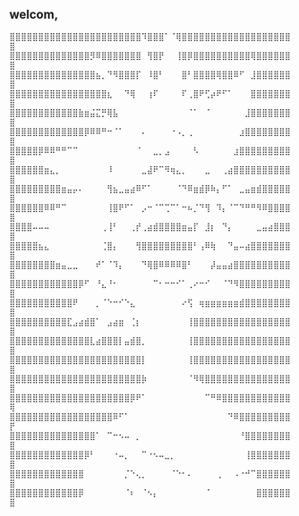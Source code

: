 ## welcom,  

⣿⣿⣿⣿⣿⣿⣿⣿⣿⣿⣿⣿⣿⣿⣿⣿⣿⣿⣿⣿⣿⣿⣿⠹⣿⣿⣿⠁⠈⢿⣿⣿⣿⣿⣿⣿⣿⣿⣿⣿⣿⣿⣿⣿⣿⣿⣿⣿⣿⣿
⣿⣿⣿⣿⣿⣿⣿⣿⣿⣿⣿⣿⣿⣿⡻⠿⣿⣿⣿⣿⣿⣿⣿⠀⢻⣿⡟⠀⠀⢸⣿⡿⣿⣿⣿⣿⣿⣿⣿⣿⣿⣿⢿⣿⣿⣿⣿⣿⣿⣿
⣿⣿⣿⣿⣿⣿⣿⣿⣿⣿⣿⣿⣿⣿⣿⣦⡀⠙⠻⣿⣿⣿⡏⠀⠸⣿⠃⠀⠀⠀⣿⠃⣿⣿⣿⣿⢿⣿⣿⠿⠋⠀⣸⣿⣿⣿⣿⣿⣿⣿
⣿⣿⣿⣿⣿⣿⣿⣿⣿⣿⣿⣿⣿⣿⣿⣿⣿⣆⠀⠀⠙⢿⠀⠀⢰⠏⠀⠀⠀⠀⠏⢀⣿⠟⢋⡴⠟⠋⠁⠀⠀⠀⣿⣿⣿⣿⣿⣿⣿⣿
⣿⣿⣿⣿⣿⣿⣿⣿⣿⣿⣿⣿⣷⣶⣬⣍⡛⢿⣧⠀⠀⠀⠀⠀⠀⠀⠀⠀⠀⠀⠀⠈⠁⠀⠈⠀⠀⠀⠀⠀⠀⣸⣿⣿⣿⣿⣿⣿⣿⣿
⣿⣿⣿⣿⣿⣿⣿⣿⣿⣿⣿⣿⣿⡿⠿⠿⠛⠒⠈⠁⠀⠀⠀⠄⠀⠀⠀⠀⠐⠠⡀⢀⠀⠀⠀⠀⠀⠀⠀⠀⣰⣿⣿⣿⣿⣿⣿⣿⣿⣿
⣿⣿⣿⣿⣿⡿⠿⠿⠛⠛⠉⠉⠀⠀⠀⠀⠀⠀⠀⠀⠀⠀⠈⠀⠀⣀⡀⣠⠀⠀⠀⠀⠣⠀⠀⠀⠀⠀⠀⣰⣿⣿⣿⣿⣿⣿⣿⣿⣿⣿
⣿⣿⣿⣿⣿⣿⣶⣄⡀⠀⠀⠀⠀⠀⠀⠀⠀⠸⠀⠀⠀⠀⠀⣀⣼⠟⠉⠻⢶⣄⡀⠀⠀⠀⣀⠀⠀⢀⣴⣿⣿⣿⣿⣿⣿⣿⣿⣿⣿⣿
⣿⣿⣿⣿⣿⣿⣿⣿⣿⣶⣤⡤⠄⠀⠀⠀⠀⢻⣦⣀⣤⣴⠿⠋⠁⠀⠀⠀⠀⠈⠙⠿⣶⣾⡿⠷⡄⠋⠁⠀⣀⣤⣶⣾⣿⣿⣿⣿⣿⣿
⣿⣿⣿⣿⣿⣿⠿⠿⠛⠉⠀⠀⠀⠀⠀⠀⠀⢸⣿⠟⠋⠁⠀⡠⠒⠈⠉⢉⠉⠁⠒⠦⡈⠙⢻⠀⠹⡄⠈⠉⠙⠛⠛⠻⠿⣿⣿⣿⣿⣿
⣿⣿⣿⣿⠤⠤⠤⠀⠀⠀⠀⠀⠀⠀⠀⠀⢀⢸⠃⠀⠀⢀⡞⢀⣴⣾⣿⣿⣿⣿⣶⣤⡏⠀⣸⡆⠀⠙⡄⠀⠀⠀⠀⣀⣤⣴⣿⣿⣿⣿
⣿⣿⣿⣿⣿⣦⣄⠀⠀⠀⠀⠀⠀⠀⠀⠀⢈⣿⡄⠀⠀⠀⢻⣿⣿⣿⣿⣿⣿⣿⣿⣿⠃⢠⠿⢷⠀⠀⠙⣤⠤⣴⣿⣿⣿⣿⣿⣿⣿⣿
⣿⣿⣿⣿⣿⣿⣿⣿⣶⣤⣀⣀⠀⠀⠀⠞⠁⠈⠹⡄⠀⠀⠀⠙⢿⣿⠿⠿⠿⠿⣿⠃⠀⠀⠀⡼⣤⣤⣴⣿⣿⣿⣿⣿⣿⣿⣿⣿⣿⣿
⣿⣿⣿⣿⣿⣿⣿⣿⣿⣿⣿⣿⡿⠋⠀⠘⣄⠘⠂⠀⠀⠀⠀⠀⠀⠉⠂⠒⠒⠊⠁⢀⠔⠒⠊⠀⠀⠈⠙⠻⣿⣿⣿⣿⣿⣿⣿⣿⣿⣿
⣿⣿⣿⣿⣿⣿⣿⣿⣿⣿⣿⠟⠀⠀⠀⡀⠈⠑⠒⠊⠑⣄⠀⠀⠀⠀⠀⠀⠀⠀⠔⢫⠀⢶⣶⣶⣶⣶⣶⣶⣾⣿⣿⣿⣿⣿⣿⣿⣿⣿
⣿⣿⣿⣿⣿⣿⣿⣿⣿⣿⣏⣠⣴⣾⣿⠁⠀⣠⣴⣶⠀⢈⡆⠀⠀⠀⠀⠀⠀⠀⠀⢸⣿⣿⣿⣿⣿⣿⣿⣿⣿⣿⣿⣿⣿⣿⣿⣿⣿⣿
⣿⣿⣿⣿⣿⣿⣿⣿⣿⣿⣿⣿⣿⣿⣇⣴⣿⣿⣿⡇⣤⣾⣿⡀⠀⠀⠀⠀⠀⠀⠀⢸⣿⣿⣿⣿⣿⣿⣿⣿⣿⣿⣿⣿⣿⣿⣿⣿⣿⣿
⣿⣿⣿⣿⣿⣿⣿⣿⣿⣿⣿⣿⣿⣿⣿⣿⣿⣿⣿⣿⣿⣿⣿⡇⠀⠀⠀⠀⠀⠀⠀⢸⣿⣿⣿⣿⣿⣿⣿⣿⣿⣿⣿⣿⣿⣿⣿⣿⣿⣿
⣿⣿⣿⣿⣿⣿⣿⣿⣿⣿⣿⣿⣿⣿⣿⣿⣿⣿⣿⣿⣿⣿⣿⡷⠀⠀⠀⠀⠀⠀⠀⠈⠻⢿⣿⣿⣿⣿⣿⣿⣿⣿⣿⣿⣿⣿⣿⣿⣿⣿
⣿⣿⣿⣿⣿⣿⣿⣿⣿⣿⣿⣿⣿⣿⣿⣿⣿⣿⣿⣿⣿⡿⠟⠁⠀⠀⠀⠀⠀⠀⠀⠀⠀⠀⠉⠛⠿⣿⣿⣿⣿⣿⣿⣿⣿⣿⣿⣿⣿⢿
⣿⣿⣿⣿⣿⣿⣿⣿⣿⣿⣿⣿⣿⣿⣿⣿⣿⣿⠿⠋⠁⠀⠀⠀⠀⠀⠀⠀⠀⠀⠀⠀⠀⠀⠀⠀⠀⠀⠙⠿⣿⣿⣿⣿⣿⣿⣿⣿⣿⡟
⣿⣿⣿⣿⣿⣿⣿⣿⣿⣿⣿⣿⣿⣿⣿⠁⠀⠉⠒⠢⠤⠀⡀⠀⠀⠀⠀⠀⠀⠀⠀⠀⠀⠀⠀⠀⠀⠀⠀⠀⠘⣿⣿⣿⣿⣿⣿⣿⣿⣿
⣿⣿⣿⣿⣿⣿⣿⣿⣿⣿⣿⣿⣿⡿⠃⠀⠀⠀⠐⠤⡀⠀⠀⠉⠐⠢⠤⣀⡀⠀⠀⠀⠀⠀⠀⠀⠀⠀⠀⠀⠀⢸⣿⣿⣿⣿⣿⣿⣿⣿
⣿⣿⣿⣿⣿⣿⣿⣿⣿⣿⣿⣿⣿⠀⠀⠀⠀⠀⠀⠀⡈⠑⢄⡀⠀⠀⠀⠀⠈⠑⠂⠄⠀⠀⠀⠀⢀⠀⠀⠠⠐⠚⠉⣿⣿⣿⣿⣿⣿⣿
⣿⣿⣿⣿⣿⣿⣿⣿⣿⣿⣿⣿⡿⠀⠀⠀⠀⠀⠀⠀⠈⠆⠀⠈⠢⡄⠀⠀⠀⠀⠀⠀⠀⠀⠈⠀⠀⠀⠀⠀⠀⠀⠀⣿⣿⣿⣿⣿⣿⣿

<!--
**bhflm/bhflm** is a ✨ _special_ ✨ repository because its `README.md` (this file) appears on your GitHub profile.

Here are some ideas to get you started:

- 🔭 I’m currently working on ...
- 🌱 I’m currently learning ...
- 👯 I’m looking to collaborate on ...
- 🤔 I’m looking for help with ...
- 💬 Ask me about ...
- 📫 How to reach me: ...
- 😄 Pronouns: ...
- ⚡ Fun fact: ...
-->
